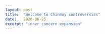 ```yaml
---
layout: post
title:  "Welcome to Chinmoy controversies"
date:   2020-06-25
excerpt: "inner concern expansion"
---
```


